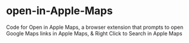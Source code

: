 # open-in-Apple-Maps
Code for Open in Apple Maps, a browser extension that prompts to open Google Maps links in Apple Maps, &amp; Right Click to Search in Apple Maps
